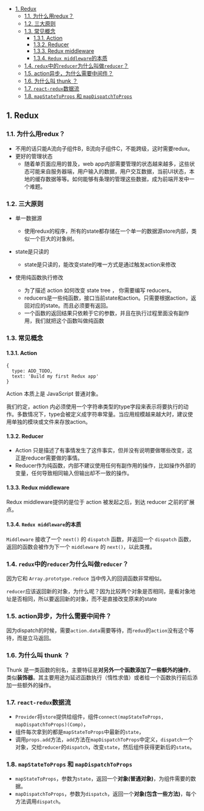 - [1. Redux](#1-redux)
  - [1.1. 为什么用redux？](#11-为什么用redux)
  - [1.2. 三大原则](#12-三大原则)
  - [1.3. 常见概念](#13-常见概念)
    - [1.3.1. Action](#131-action)
    - [1.3.2. Reducer](#132-reducer)
    - [1.3.3. Redux middleware](#133-redux-middleware)
    - [1.3.4. `Redux middleware`的本质](#134-redux-middleware的本质)
  - [1.4. `redux`中的`reducer`为什么叫做`reducer`？](#14-redux中的reducer为什么叫做reducer)
  - [1.5. action异步，为什么需要中间件？](#15-action异步为什么需要中间件)
  - [1.6. 为什么叫 thunk ？](#16-为什么叫-thunk-)
  - [1.7. `react-redux`数据流](#17-react-redux数据流)
  - [1.8. `mapStateToProps` 和 `mapDispatchToProps`](#18-mapstatetoprops-和-mapdispatchtoprops)

## 1. Redux

### 1.1. 为什么用redux？

- 不用的话只能A流向子组件B，B流向子组件C，不能跨级，这时需要redux。
- 更好的管理状态
  - 随着单页面应用的普及，web app内部需要管理的状态越来越多，这些状态可能来自服务器端，用户输入的数据，用户交互数据，当前UI状态，本地的缓存数据等等。如何能够有条理的管理这些数据，成为前端开发中一个难题。


### 1.2. 三大原则

- 单一数据源
  - 使用redux的程序，所有的state都存储在一个单一的数据源store内部，类似一个巨大的对象树。

- state是只读的
  - state是只读的，能改变state的唯一方式是通过触发action来修改

- 使用纯函数执行修改
  - 为了描述 action 如何改变 state tree ， 你需要编写 reducers。
  - reducers是一些纯函数，接口当前state和action。只需要根据action，返回对应的state。而且必须要有返回。
  - 一个函数的返回结果只依赖于它的参数，并且在执行过程里面没有副作用，我们就把这个函数叫做纯函数

### 1.3. 常见概念

#### 1.3.1. Action

```
{
  type: ADD_TODO,
  text: 'Build my first Redux app'
}
```

Action 本质上是 JavaScript 普通对象。

我们约定，action 内必须使用一个字符串类型的type字段来表示将要执行的动作。多数情况下，type会被定义成字符串常量。当应用规模越来越大时，建议使用单独的模块或文件来存放action。


#### 1.3.2. Reducer

- Action 只是描述了有事情发生了这件事实，但并没有说明要做哪些改变，这正是reducer需要做的事情。
- Reducer作为纯函数，内部不建议使用任何有副作用的操作，比如操作外部的变量，任何导致相同输入但输出却不一致的操作。

#### 1.3.3. Redux middleware

Redux middleware提供的是位于 action 被发起之后，到达 reducer 之前的扩展点。

#### 1.3.4. `Redux middleware`的本质

`Middleware` 接收了一个 `next()` 的 `dispatch` 函数，并返回一个 `dispatch` 函数，返回的函数会被作为下一个 `middleware` 的 `next()`，以此类推。


### 1.4. `redux`中的`reducer`为什么叫做`reducer`？

因为它和 `Array.prototype.reduce` 当中传入的回调函数非常相似。


`reducer`应该返回新的对象，为什么呢？因为比较两个对象是否相同，是看对象地址是否相同，所以要返回新的对象，而不是直接改变原来的state


### 1.5. action异步，为什么需要中间件？

因为dispatch的时候，需要`action.data`需要等待，而`redux`的`action`没有这个等待，而是立马返回。


### 1.6. 为什么叫 thunk ？

Thunk 是一类函数的别名，主要特征是**对另外一个函数添加了一些额外的操作**，类似**装饰器**。其主要用途为延迟函数执行（惰性求值）或者给一个函数执行前后添加一些额外的操作。




### 1.7. `react-redux`数据流

- `Provider`将`store`提供给组件，组件`connect(mapStateToProps, mapDispatchToProps)(Comp)`，
- 组件每次拿到的都是`mapStateToProps`中最新的`state`，
- 调用`props.add`方法，`add`方法在`mapDispatchToProps`中定义，`dispatch`一个对象，交给`reducer`的`dispatch`，改变`state`，然后组件获得更新后的`state`。


### 1.8. `mapStateToProps` 和 `mapDispatchToProps`

- `mapStateToProps`，参数为`state`，返回一个**对象(普通对象)**，为组件需要的数据。
- `mapDispatchToProps`，参数为`dispatch`，返回一个**对象(包含一些方法)**，每个方法调用`dispatch`。


